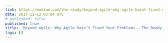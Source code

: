 ```yaml
---
link: https://medium.com/the-ready/beyond-agile-why-agile-hasnt-fixed-your-problems-aabdde9b5ef8
date: 2017-11-12 03:04 UTC
# published: false
published: true
title: 'Beyond Agile: Why Agile Hasn’t Fixed Your Problems – The Ready – Medium'
tags: []
---
```




